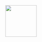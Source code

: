<div id="header" align="center">
  <img src="[https://media.giphy.com/media/M9gbBd9nbDrOTu1Mqx/giphy.gif](https://media1.tenor.com/m/wcTAJ_FqG0oAAAAd/%D0%BF%D0%B0%D0%BF%D0%B8%D1%87.gif)" width="100"/>
</div>
